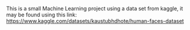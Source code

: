 This is a small Machine Learning project using a data set from kaggle, it may be found using this link: 
https://www.kaggle.com/datasets/kaustubhdhote/human-faces-dataset